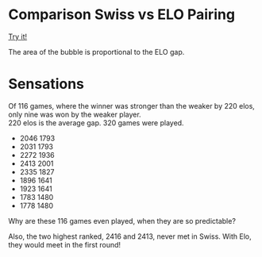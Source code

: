 # Comparison Swiss vs ELO Pairing

[Try it!](https://christernilsson.github.io/2024/027-BubbleChart)  

The area of the bubble is proportional to the ELO gap.  

# Sensations

Of 116 games, where the winner was stronger than the weaker by 220 elos, only nine was won by the weaker player.  
220 elos is the average gap. 320 games were played.

* 2046 1793  
* 2031 1793  
* 2272 1936  
* 2413 2001  
* 2335 1827  
* 1896 1641  
* 1923 1641  
* 1783 1480  
* 1778 1480  

Why are these 116 games even played, when they are so predictable?

Also, the two highest ranked, 2416 and 2413, never met in Swiss. With Elo, they would meet in the first round!
